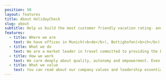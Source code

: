 ```yaml
---
position: 50
layout: features
title: About HolidayCheck
slug: about
subtitle: Help us build the most customer friendly vacation rating- and booking platform
features:
  - title: Where we are
    text: We have offices in Munich(<b>de</b>), Bottighofen(<b>ch</b>) and Poznan(<b>pl</b>)
  - title: What we do
    text: We are a market leader in travel committed to providing the best experience in online travel at <a href="https://www.holidaycheck.de">https://www.holidaycheck.de</a>
  - title: How we work
    text: We care deeply about quality, autonomy and empowerment. Even ouside of the apprenticeship program we run book reading clubs, study groups, we host and sponsor meetups and pay for the conferences
  - title: What we value
    text: You can read about our company values and leadership essentials <a href="https://www.holidaycheckgroup.com/career/?lang=en">here</a>
---
```

